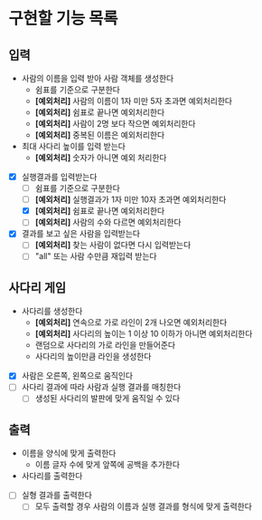 # 구현할 기능 목록
## 입력
- 사람의 이름을 입력 받아 사람 객체를 생성한다
    - 쉼표를 기준으로 구분한다
    - **[예외처리]** 사람의 이름이 1자 미만 5자 초과면 예외처리한다
    - **[예외처리]** 쉼표로 끝나면 예외처리한다
    - **[예외처리]** 사람이 2명 보다 작으면 예외처리한다
    - **[예외처리]** 중복된 이름은 예외처리한다
- 최대 사다리 높이를 입력 받는다
    - **[예외처리]** 숫자가 아니면 예외 처리한다
- [x] 실행결과를 입력받는다
  - [ ] 쉼표를 기준으로 구분한다
  - [ ] **[예외처리]** 실행결과가 1자 미만 10자 초과면 예외처리한다
  - [x] **[예외처리]** 쉼표로 끝나면 예외처리한다
  - [ ] **[예외처리]** 사람의 수와 다르면 예외처리한다
- [x] 결과를 보고 싶은 사람을 입력받는다
  - [ ] **[예외처리]** 찾는 사람이 없다면 다시 입력받는다 
  - [ ] "all" 또는 사람 수만큼 재입력 받는다

## 사다리 게임
- 사다리를 생성한다
    - **[예외처리]** 연속으로 가로 라인이 2개 나오면 예외처리한다
    - **[예외처리]** 사다리의 높이는 1 이상 10 이하가 아니면 예외처리한다
    - 랜덤으로 사다리의 가로 라인을 만들어준다
    - 사다리의 높이만큼 라인을 생성한다 
- [x] 사람은 오른쪽, 왼쪽으로 움직인다
- [ ] 사다리 결과에 따라 사람과 실행 결과를 매칭한다
  - [ ] 생성된 사다리의 발판에 맞게 움직일 수 있다

## 출력
- 이름을 양식에 맞게 출력한다
  - 이름 글자 수에 맞게 앞쪽에 공백을 추가한다
- 사다리를 출력한다
- [ ] 실형 결과를 출력한다
  - [ ] 모두 출력할 경우 사람의 이름과 실행 결과를 형식에 맞게 출력한다
